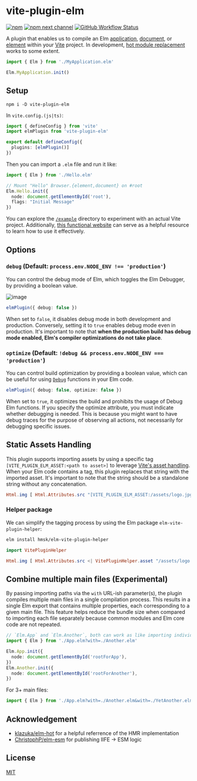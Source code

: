 # vite-plugin-elm

[![npm](https://img.shields.io/npm/v/vite-plugin-elm.svg?style=for-the-badge)](https://www.npmjs.com/package/vite-plugin-elm)
[![npm next channel](https://img.shields.io/npm/v/vite-plugin-elm/next?style=for-the-badge&color=yellow)](https://www.npmjs.com/package/vite-plugin-elm/v/next)
[![GitHub Workflow Status](https://img.shields.io/github/actions/workflow/status/hmsk/vite-plugin-elm/main.yml?branch=main&style=for-the-badge)](https://github.com/hmsk/vite-plugin-elm/actions/workflows/main.yml)

A plugin that enables us to compile an Elm [application](https://package.elm-lang.org/packages/elm/browser/latest/Browser#application), [document](https://package.elm-lang.org/packages/elm/browser/latest/Browser#document), or [element](https://package.elm-lang.org/packages/elm/browser/latest/Browser#element) within your [Vite](https://github.com/vitejs/vite) project. In development, [hot module replacement](https://vitejs.dev/guide/features.html#hot-module-replacement) works to some extent.

```ts
import { Elm } from './MyApplication.elm'

Elm.MyApplication.init()
```

## Setup

```
npm i -D vite-plugin-elm
```

In `vite.config.(js|ts)`:

```ts
import { defineConfig } from 'vite'
import elmPlugin from 'vite-plugin-elm'

export default defineConfig({
  plugins: [elmPlugin()]
})
```

Then you can import a `.elm` file and run it like:

```ts
import { Elm } from './Hello.elm'

// Mount "Hello" Browser.{element,document} on #root
Elm.Hello.init({
  node: document.getElementById('root'),
  flags: "Initial Message"
})
```

You can explore the [`/example`](/example) directory to experiment with an actual Vite project. Additionally, [this functional website](https://github.com/hmsk/hmsk.me) can serve as a helpful resource to learn how to use it effectively.

## Options

### `debug` (Default: `process.env.NODE_ENV !== 'production'`)

You can control the debug mode of Elm, which toggles the Elm Debugger, by providing a boolean value.

![image](https://user-images.githubusercontent.com/85887/120060168-fd7d8600-c00a-11eb-86cd-4125fe06dc59.png)

```ts
elmPlugin({ debug: false })
```

When set to `false`, it disables debug mode in both development and production. Conversely, setting it to `true` enables debug mode even in production. It's important to note that **when the production build has debug mode enabled, Elm's compiler optimizations do not take place**.

### `optimize` (Default: `!debug && process.env.NODE_ENV === 'production'`)

You can control build optimization by providing a boolean value, which can be useful for using [`Debug`](https://package.elm-lang.org/packages/elm/core/latest/Debug) functions in your Elm code.

```ts
elmPlugin({ debug: false, optimize: false })
```

When set to `true`, it optimizes the build and prohibits the usage of Debug Elm functions. If you specify the optimize attribute, you must indicate whether debugging is needed. This is because you might want to have debug traces for the purpose of observing all actions, not necessarily for debugging specific issues.

## Static Assets Handling

This plugin supports importing assets by using a specific tag `[VITE_PLUGIN_ELM_ASSET:<path to asset>]` to leverage [Vite's asset handling](https://vitejs.dev/guide/assets.html#importing-asset-as-ur). When your Elm code contains a tag, this plugin replaces that string with the imported asset. It's important to note that the string should be a standalone string without any concatenation.

```elm
Html.img [ Html.Attributes.src "[VITE_PLUGIN_ELM_ASSET:/assets/logo.jpg]" ] []
```

### Helper package

We can simplify the tagging process by using the Elm package `elm-vite-plugin-helper`:

```sh
elm install hmsk/elm-vite-plugin-helper
```

```elm
import VitePluginHelper

Html.img [ Html.Attributes.src <| VitePluginHelper.asset "/assets/logo.png?inline" ] []
```

## Combine multiple main files (Experimental)

By passing importing paths via the `with` URL-ish parameter(s), the plugin compiles multiple main files in a single compilation process. This results in a single Elm export that contains multiple properties, each corresponding to a given main file. This feature helps reduce the bundle size when compared to importing each file separately because common modules and Elm core code are not repeated.

```ts
// `Elm.App` and `Elm.Another`, both can work as like importing individually.
import { Elm } from './App.elm?with=./Another.elm'

Elm.App.init({
  node: document.getElementById('rootForApp'),
})
Elm.Another.init({
  node: document.getElementById('rootForAnother'),
})
```

For 3+ main files:

```ts
import { Elm } from './App.elm?with=./Another.elm&with=./YetAnother.elm'
```

## Acknowledgement

- [klazuka/elm-hot](https://github.com/klazuka/elm-hot) for a helpful referrence of the HMR implementation
- [ChristophP/elm-esm](https://github.com/ChristophP/elm-esm/issues/2) for publishing IIFE -> ESM logic

## License

[MIT](/LICENSE)
